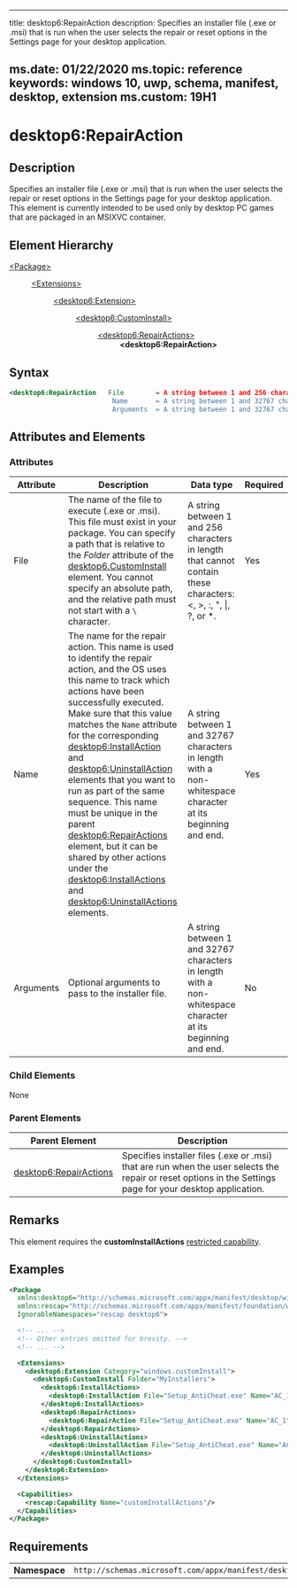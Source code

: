 ﻿---

title: desktop6:RepairAction
description: Specifies an installer file (.exe or .msi) that is run when the user selects the repair or reset options in the Settings page for your desktop application.

ms.date: 01/22/2020
ms.topic: reference
keywords: windows 10, uwp, schema, manifest, desktop, extension 
ms.custom: 19H1
---

# desktop6:RepairAction


## Description
Specifies an installer file (.exe or .msi) that is run when the user selects the repair or reset options in the Settings page for your desktop application. This element is currently intended to be used only by desktop PC games that are packaged in an MSIXVC container.

## Element Hierarchy
<dl>
<dt><a href="element-package.md">&lt;Package&gt;</a></dt>
<dd>
<dl>
<dt><a href="element-extensions.md">&lt;Extensions&gt;</a></dt>
<dd>
<dl>
<dt><a href="element-desktop6-package-extension.md">&lt;desktop6:Extension&gt;</a></dt>
<dd>
<dl>
<dt><a href="element-desktop6-custominstall.md">&lt;desktop6:CustomInstall&gt;</a></dt>
<dd>
<dl>
<dt><a href="element-desktop6-repairactions.md">&lt;desktop6:RepairActions&gt;</a></dt>
<dd><b>&lt;desktop6:RepairAction&gt;</b></dd>
</dl>
</dd>
</dl>
</dd>
</dl>
</dd>
</dl>
</dd>
</dl>

## Syntax

```xml
<desktop6:RepairAction   File        = A string between 1 and 256 characters in length that cannot contain these characters: <, >, :, ", |, ?, or *.
                          Name       = A string between 1 and 32767 characters in length with a non-whitespace character at its beginning and end.
                          Arguments  = A string between 1 and 32767 characters in length with a non-whitespace character at its beginning and end. />
```

## Attributes and Elements

### Attributes

| Attribute | Description | Data type | Required |
|-----------|-------------|-----------|----------|
| File | The name of the file to execute (.exe or .msi). This file must exist in your package. You can specify a path that is relative to the *Folder* attribute of the [desktop6.CustomInstall](element-desktop6-custominstall.md) element. You cannot specify an absolute path, and the relative path must not start with a ```\``` character. | A string between 1 and 256 characters in length that cannot contain these characters: <, >, :, ", \|, ?, or *. | Yes |
| Name | The name for the repair action. This name is used to identify the repair action, and the OS uses this name to track which actions have been successfully executed. Make sure that this value matches the `Name` attribute for the corresponding [desktop6:InstallAction](element-desktop6-installaction.md) and [desktop6:UninstallAction](element-desktop6-uninstallaction.md) elements that you want to run as part of the same sequence. This name must be unique in the parent [desktop6:RepairActions](element-desktop6-repairactions.md) element, but it can be shared by other actions under the [desktop6:InstallActions](element-desktop6-installactions.md) and [desktop6:UninstallActions](element-desktop6-uninstallactions.md) elements. | A string between 1 and 32767 characters in length with a non-whitespace character at its beginning and end. | Yes |
| Arguments | Optional arguments to pass to the installer file. | A string between 1 and 32767 characters in length with a non-whitespace character at its beginning and end. | No |

### Child Elements

None

### Parent Elements

| Parent Element | Description |
|---------------|-------------|
| [desktop6:RepairActions](element-desktop6-repairactions.md) | Specifies installer files (.exe or .msi) that are run when the user selects the repair or reset options in the Settings page for your desktop application.  |

## Remarks

This element requires the **customInstallActions** [restricted capability](https://docs.microsoft.com/windows/uwp/packaging/app-capability-declarations#restricted-capabilities).

## Examples

```xml
<Package
  xmlns:desktop6="http://schemas.microsoft.com/appx/manifest/desktop/windows10/6"
  xmlns:rescap="http://schemas.microsoft.com/appx/manifest/foundation/windows10/restrictedcapabilities"
  IgnorableNamespaces="rescap desktop6">

  <!-- ... -->
  <!-- Other entries omitted for brevity. -->
  <!-- ... -->

  <Extensions>
    <desktop6:Extension Category="windows.customInstall">
      <desktop6:CustomInstall Folder="MyInstallers">
        <desktop6:InstallActions>
          <desktop6:InstallAction File="Setup_AntiCheat.exe" Name="AC_1" Arguments="/add /silent" />
        </desktop6:InstallActions>
        <desktop6:RepairActions>
          <desktop6:RepairAction File="Setup_AntiCheat.exe" Name="AC_1" Arguments="/add /silent /force" />
        </desktop6:RepairActions>
        <desktop6:UninstallActions>
          <desktop6:UninstallAction File="Setup_AntiCheat.exe" Name="AC_1" Arguments="/remove /silent" />
        </desktop6:UninstallActions>
      </desktop6:CustomInstall>
    </desktop6:Extension>
  </Extensions>

  <Capabilities>
    <rescap:Capability Name="customInstallActions"/>
  </Capabilities>
</Package>
```

## Requirements

|               |                                                             |
|---------------|-------------------------------------------------------------|
| **Namespace** | `http://schemas.microsoft.com/appx/manifest/desktop/windows10/6` |

